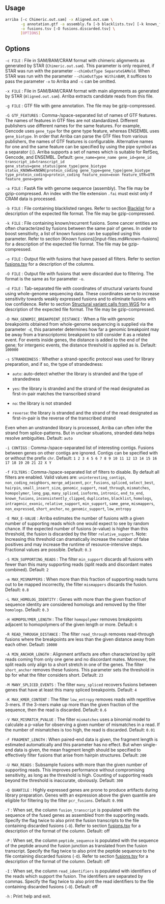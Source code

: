Usage
-----

```bash
arriba [-c Chimeric.out.sam] -x Aligned.out.sam \
       -g annotation.gtf -a assembly.fa [-b blacklists.tsv] [-k known_fusions.tsv] \
       -o fusions.tsv [-O fusions.discarded.tsv] \
       [OPTIONS]
```

Options
-------

`-c FILE`
: File in SAM/BAM/CRAM format with chimeric alignments as generated by STAR (`Chimeric.out.sam`). This parameter is only required, if STAR was run with the parameter `--chimOutType SeparateSAMold`. When STAR was run with the parameter `--chimOutType WithinBAM`, it suffices to pass the parameter `-x` to Arriba and `-c` can be omitted.

`-x FILE`
: File in SAM/BAM/CRAM format with main alignments as generated by STAR (`Aligned.out.sam`). Arriba extracts candidate reads from this file.

`-g FILE`
: GTF file with gene annotation. The file may be gzip-compressed.

`-G GTF_FEATURES`
: Comma-/space-separated list of names of GTF features. The names of features in GTF files are not standardized. Different publishers use different names for the same features. For example, Gencode uses `gene_type` for the gene type feature, whereas ENSEMBL uses `gene_biotype`. In order that Arriba can parse the GTF files from various publishers, the names of GTF features is configurable. Alternative names for one and the same feature can be specified by using the pipe symbol as a separator (`|`). Arriba supports a set of names which is suitable for RefSeq, Gencode, and ENSEMBL. Default: `gene_name=gene_name gene_id=gene_id transcript_id=transcript_id gene_status=gene_status|gene_type|gene_biotype status_KNOWN=KNOWN|protein_coding gene_type=gene_type|gene_biotype type_protein_coding=protein_coding feature_exon=exon feature_UTR=UTR feature_gene=gene`

`-a FILE`
: FastA file with genome sequence (assembly). The file may be gzip-compressed. An index with the file extension `.fai` must exist only if CRAM data is processed.

`-b FILE`
: File containing blacklisted ranges. Refer to section [Blacklist](input-files.md#blacklist) for a description of the expected file format. The file may be gzip-compressed.

`-k FILE`
: File containing known/recurrent fusions. Some cancer entities are often characterized by fusions between the same pair of genes. In order to boost sensitivity, a list of known fusions can be supplied using this parameter. Refer to section (Known fusions)[input-files.md#known-fusions] for a description of the expected file format. The file may be gzip-compressed.

`-o FILE`
: Output file with fusions that have passed all filters. Refer to section [fusions.tsv](output-files.md#fusionstsv) for a description of the columns.

`-O FILE`
: Output file with fusions that were discarded due to filtering. The format is the same as for parameter `-o`.

`-d FILE`
: Tab-separated file with coordinates of structural variants found using whole-genome sequencing data. These coordinates serve to increase sensitivity towards weakly expressed fusions and to eliminate fusions with low confidence. Refer to section [Structural variant calls from WGS](input-files.md#structural-variant-calls-from-wgs) for a description of the expected file format. The file may be gzip-compressed.

`-D MAX_GENOMIC_BREAKPOINT_DISTANCE`
: When a file with genomic breakpoints obtained from whole-genome sequencing is supplied via the parameter `-d`, this parameter determines how far a genomic breakpoint may be away from a transcriptomic breakpoint to still consider it as a related event. For events inside genes, the distance is added to the end of the gene; for intergenic events, the distance threshold is applied as is. Default: `100000`

`-s STRANDEDNESS`
: Whether a strand-specific protocol was used for library preparation, and if so, the type of strandedness:

- `auto`: auto-detect whether the library is stranded and the type of strandedness

- `yes`: the library is stranded and the strand of the read designated as first-in-pair matches the transcribed strand

- `no`: the library is not stranded

- `reverse`: the library is stranded and the strand of the read designated as first-in-pair is the reverse of the transcribed strand

Even when an unstranded library is processed, Arriba can often infer the strand from splice-patterns. But in unclear situations, stranded data helps resolve ambiguities. Default: `auto` 

`-i CONTIGS`
: Comma-/space-separated list of interesting contigs. Fusions between genes on other contigs are ignored. Contigs can be specified with or without the prefix `chr`. Default: `1 2 3 4 5 6 7 8 9 10 11 12 13 14 15 16 17 18 19 20 21 22 X Y`

`-f FILTERS`
: Comma-/space-separated list of filters to disable. By default all filters are enabled. Valid values are: `uninteresting_contigs`, `non_coding_neighbors`, `merge_adjacent`, `pcr_fusions`, `spliced`, `select_best`, `hairpin`, `small_insert_size`, `genomic_support`, `read_through`, `mismatches`, `homopolymer`, `long_gap`, `many_spliced`, `isoforms`, `intronic`, `end_to_end`, `known_fusions`, `inconsistently_clipped`, `duplicates`, `blacklist`, `homologs`, `intragenic_exonic`, `relative_support`, `min_support`, `same_gene`, `mismappers`, `non_expressed`, `short_anchor`, `no_genomic_support`, `low_entropy`

`-E MAX_E-VALUE`
: Arriba estimates the number of fusions with a given number of supporting reads which one would expect to see by random chance. If the expected number of fusions (e-value) is higher than this threshold, the fusion is discarded by the filter `relative_support`. Note: Increasing this threshold can dramatically increase the number of false positives and may increase the runtime of resource-intensive steps. Fractional values are possible. Default: `0.3`

`-S MIN_SUPPORTING_READS`
: The filter `min_support` discards all fusions with fewer than this many supporting reads (split reads and discordant mates combined). Default: `2`

`-m MAX_MISMAPPERS`
: When more than this fraction of supporting reads turns out to be mapped incorrectly, the filter `mismappers` discards the fusion. Default: `0.8`

`-L MAX_HOMOLOG_IDENTITY`
: Genes with more than the given fraction of sequence identity are considered homologs and removed by the filter `homologs`. Default: `0.3`

`-H HOMOPOLYMER_LENGTH`
: The filter `homopolymer` removes breakpoints adjacent to homopolymers of the given length or more. Default: `6`

`-R READ_THROUGH_DISTANCE`
: The filter `read_through` removes read-through fusions where the breakpoints are less than the given distance away from each other. Default: `10000`

`-A MIN_ANCHOR_LENGTH`
: Alignment artifacts are often characterized by split reads coming from only one gene and no discordant mates. Moreover, the split reads only align to a short stretch in one of the genes. The filter `short_anchor` removes these fusions. This parameter sets the threshold in bp for what the filter considers short. Default: `23`

`-M MANY_SPLICED_EVENTS`
: The filter `many_spliced` recovers fusions between genes that have at least this many spliced breakpoints. Default: `4` 

`-K MAX_KMER_CONTENT`
: The filter `low_entropy` removes reads with repetitive 3-mers. If the 3-mers make up more than the given fraction of the sequence, then the read is discarded. Default: `0.6`

`-V MAX_MISMATCH_PVALUE`
: The filter `mismatches` uses a binomial model to calculate a p-value for observing a given number of mismatches in a read. If the number of mismatches is too high, the read is discarded. Default: `0.01`

`-F FRAGMENT_LENGTH`
: When paired-end data is given, the fragment length is estimated automatically and this parameter has no effect. But when single-end data is given, the mean fragment length should be specified to effectively filter fusions that arise from hairpin structures. Default: `200`

`-U MAX_READS`
: Subsample fusions with more than the given number of supporting reads. This improves performance without compromising sensitivity, as long as the threshold is high. Counting of supporting reads beyond the threshold is inaccurate, obviously. Default: `300`

`-Q QUANTILE`
: Highly expressed genes are prone to produce artifacts during library preparation. Genes with an expression above the given quantile are eligible for filtering by the filter `pcr_fusions`. Default: `0.998`

`-T`
: When set, the column `fusion_transcript` is populated with the sequence of the fused genes as assembled from the supporting reads. Specify the flag twice to also print the fusion transcripts to the file containing discarded fusions (`-O`). Refer to section [fusions.tsv](output-files.md#fusionstsv) for a description of the format of the column. Default: off

`-P`
: When set, the column `peptide_sequence` is populated with the sequence of the peptide around the fusion junction as translated from the fusion transcript. Specify the flag twice to also print the peptide sequence to the file containing discarded fusions (`-O`). Refer to section [fusions.tsv](output-files.md#fusionstsv) for a description of the format of the column. Default: off

`-I`
: When set, the column `read_identifiers` is populated with identifiers of the reads which support the fusion. The identifiers are separated by commas. Specify the flag twice to also print the read identifiers to the file containing discarded fusions (`-O`). Default: off

`-h`
: Print help and exit.

